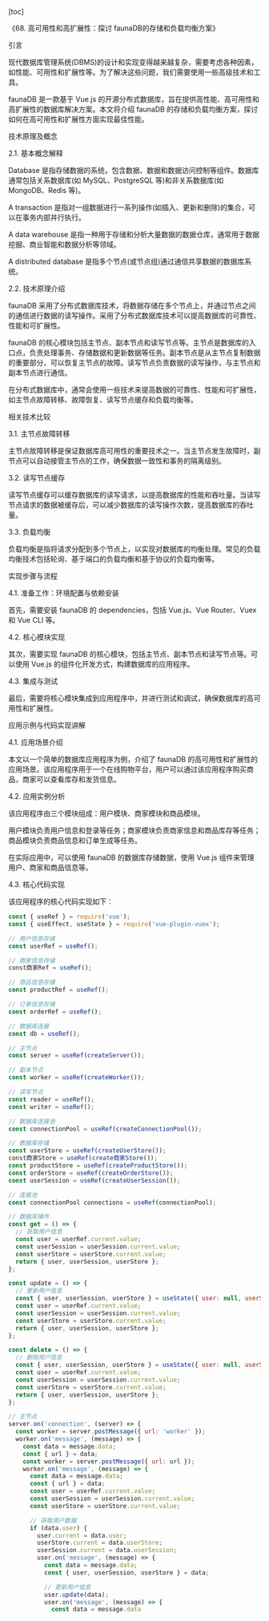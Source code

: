 
[toc]                    
                
                
《68. 高可用性和高扩展性：探讨 faunaDB的存储和负载均衡方案》

引言

现代数据库管理系统(DBMS)的设计和实现变得越来越复杂，需要考虑各种因素，如性能、可用性和扩展性等。为了解决这些问题，我们需要使用一些高级技术和工具。

 faunaDB 是一款基于 Vue.js 的开源分布式数据库，旨在提供高性能、高可用性和高扩展性的数据库解决方案。本文将介绍 faunaDB 的存储和负载均衡方案，探讨如何在高可用性和扩展性方面实现最佳性能。

技术原理及概念

2.1. 基本概念解释

Database 是指存储数据的系统，包含数据、数据和数据访问控制等组件。数据库通常包括关系数据库(如 MySQL、PostgreSQL 等)和非关系数据库(如 MongoDB、Redis 等)。

A transaction 是指对一组数据进行一系列操作(如插入、更新和删除)的集合，可以在事务内部并行执行。

A data warehouse 是指一种用于存储和分析大量数据的数据仓库，通常用于数据挖掘、商业智能和数据分析等领域。

A distributed database 是指多个节点(或节点组)通过通信共享数据的数据库系统。

2.2. 技术原理介绍

 faunaDB 采用了分布式数据库技术，将数据存储在多个节点上，并通过节点之间的通信进行数据的读写操作。采用了分布式数据库技术可以提高数据库的可靠性、性能和可扩展性。

 faunaDB 的核心模块包括主节点、副本节点和读写节点等。主节点是数据库的入口点，负责处理事务、存储数据和更新数据等任务。副本节点是从主节点复制数据的重要部分，可以恢复主节点的故障。读写节点负责数据的读写操作，与主节点和副本节点进行通信。

在分布式数据库中，通常会使用一些技术来提高数据的可靠性、性能和可扩展性，如主节点故障转移、故障恢复、读写节点缓存和负载均衡等。

相关技术比较

3.1. 主节点故障转移

主节点故障转移是保证数据库高可用性的重要技术之一。当主节点发生故障时，副节点可以自动接管主节点的工作，确保数据一致性和事务的隔离级别。

3.2. 读写节点缓存

读写节点缓存可以缓存数据库的读写请求，以提高数据库的性能和吞吐量。当读写节点请求的数据被缓存后，可以减少数据库的读写操作次数，提高数据库的吞吐量。

3.3. 负载均衡

负载均衡是指将请求分配到多个节点上，以实现对数据库的均衡处理。常见的负载均衡技术包括轮询、基于端口的负载均衡和基于协议的负载均衡等。

实现步骤与流程

4.1. 准备工作：环境配置与依赖安装

首先，需要安装 faunaDB 的 dependencies，包括 Vue.js、Vue Router、Vuex 和 Vue CLI 等。

4.2. 核心模块实现

其次，需要实现 faunaDB 的核心模块，包括主节点、副本节点和读写节点等。可以使用 Vue.js 的组件化开发方式，构建数据库的应用程序。

4.3. 集成与测试

最后，需要将核心模块集成到应用程序中，并进行测试和调试，确保数据库的高可用性和扩展性。

应用示例与代码实现讲解

4.1. 应用场景介绍

本文以一个简单的数据库应用程序为例，介绍了 faunaDB 的高可用性和扩展性的应用场景。该应用程序用于一个在线购物平台，用户可以通过该应用程序购买商品，商家可以查看库存和发货信息。

4.2. 应用实例分析

该应用程序由三个模块组成：用户模块、商家模块和商品模块。

用户模块负责用户信息和登录等任务；商家模块负责商家信息和商品库存等任务；商品模块负责商品信息和订单生成等任务。

在实际应用中，可以使用 faunaDB 的数据库存储数据，使用 Vue.js 组件来管理用户、商家和商品信息等。

4.3. 核心代码实现

该应用程序的核心代码实现如下：

```javascript
const { useRef } = require('vue');
const { useEffect, useState } = require('vue-plugin-vuex');

// 用户信息存储
const userRef = useRef();

// 商家信息存储
const商家Ref = useRef();

// 商品信息存储
const productRef = useRef();

// 订单信息存储
const orderRef = useRef();

// 数据库连接
const db = useRef();

// 主节点
const server = useRef(createServer());

// 副本节点
const worker = useRef(createWorker());

// 读写节点
const reader = useRef();
const writer = useRef();

// 数据库连接池
const connectionPool = useRef(createConnectionPool());

// 数据库存储
const userStore = useRef(createUserStore());
const商家Store = useRef(create商家Store());
const productStore = useRef(createProductStore());
const orderStore = useRef(createOrderStore());
const userSession = useRef(createUserSession());

// 连接池
const connectionPool connections = useRef(connectionPool);

// 数据库操作
const get = () => {
  // 获取用户信息
  const user = userRef.current.value;
  const userSession = userSession.current.value;
  const userStore = userStore.current.value;
  return { user, userSession, userStore };
};

const update = () => {
  // 更新用户信息
  const { user, userSession, userStore } = useState({ user: null, userSession: null, userStore: null });
  const user = userRef.current.value;
  const userSession = userSession.current.value;
  const userStore = userStore.current.value;
  return { user, userSession, userStore };
};

const delete = () => {
  // 删除用户信息
  const { user, userSession, userStore } = useState({ user: null, userSession: null, userStore: null });
  const user = userRef.current.value;
  const userSession = userSession.current.value;
  const userStore = userStore.current.value;
  return { user, userSession, userStore };
};

// 主节点
server.on('connection', (server) => {
  const worker = server.postMessage({ url: 'worker' });
  worker.on('message', (message) => {
    const data = message.data;
    const { url } = data;
    const worker = server.postMessage({ url: url });
    worker.on('message', (message) => {
      const data = message.data;
      const { url } = data;
      const user = userRef.current.value;
      const userSession = userSession.current.value;
      const userStore = userStore.current.value;

      // 获取用户数据
      if (data.user) {
        user.current = data.user;
        userStore.current = data.userStore;
        userSession.current = data.userSession;
        user.on('message', (message) => {
          const data = message.data;
          const { user, userSession, userStore } = data;

          // 更新用户信息
          user.update(data);
          user.on('message', (message) => {
            const data = message.data

